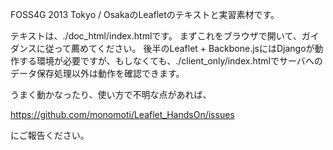FOSS4G 2013 Tokyo / OsakaのLeafletのテキストと実習素材です。

テキストは、./doc_html/index.htmlです。
まずこれをブラウザで開いて、ガイダンスに従って薦めてください。
後半のLeaflet + Backbone.jsにはDjangoが動作する環境が必要ですが、もしなくても、./client_only/index.htmlでサーバへのデータ保存処理以外は動作を確認できます。

うまく動かなったり、使い方で不明な点があれば、

https://github.com/monomoti/Leaflet_HandsOn/issues

にご報告ください。
